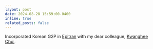 ```yaml
---
layout: post
date: 2024-08-28 15:59:00-0400
inline: true
related_posts: false
---
```


Incorporated Korean G2P in [Epitran](https://github.com/dmort27/epitran) with my dear colleague, [Kwanghee Choi](https://kwangheechoi.com).

